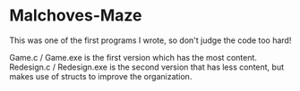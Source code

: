 # Malchoves-Maze
This was one of the first programs I wrote, so don't judge the code too hard!

Game.c / Game.exe is the first version which has the most content.
Redesign.c / Redesign.exe is the second version that has less content, but makes use of structs to improve the organization.
